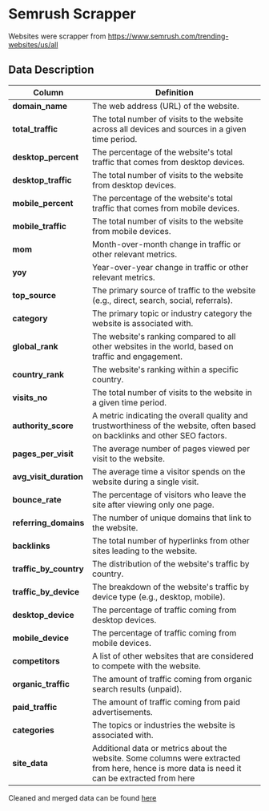 # Semrush Scrapper

Websites were scrapper from https://www.semrush.com/trending-websites/us/all
## Data Description
| **Column**              | **Definition**                                                                                                                                  |
|-------------------------|--------------------------------------------------------------------------------------------------------------------------------------------------|
| **domain_name**         | The web address (URL) of the website.                                                                                                            |
| **total_traffic**     | The total number of visits to the website across all devices and sources in a given time period.                                                |
| **desktop_percent**   | The percentage of the website's total traffic that comes from desktop devices.                                                                  |
| **desktop_traffic**   | The total number of visits to the website from desktop devices.                                                                                 |
| **mobile_percent**    | The percentage of the website's total traffic that comes from mobile devices.                                                                   |
| **mobile_traffic**    | The total number of visits to the website from mobile devices.                                                                                  |
| **mom**               | Month-over-month change in traffic or other relevant metrics.                                                                                   |
| **yoy**               | Year-over-year change in traffic or other relevant metrics.                                                                                     |
| **top_source**        | The primary source of traffic to the website (e.g., direct, search, social, referrals).                                                         |
| **category**          | The primary topic or industry category the website is associated with.                                                                          |
| **global_rank**         | The website's ranking compared to all other websites in the world, based on traffic and engagement.                                              |
| **country_rank**        | The website's ranking within a specific country.                                                                                                 |
| **visits_no**           | The total number of visits to the website in a given time period.                                                                                |
| **authority_score**     | A metric indicating the overall quality and trustworthiness of the website, often based on backlinks and other SEO factors.                      |
| **pages_per_visit**     | The average number of pages viewed per visit to the website.                                                                                     |
| **avg_visit_duration**  | The average time a visitor spends on the website during a single visit.                                                                          |
| **bounce_rate**         | The percentage of visitors who leave the site after viewing only one page.                                                                       |
| **referring_domains**   | The number of unique domains that link to the website.                                                                                           |
| **backlinks**           | The total number of hyperlinks from other sites leading to the website.                                                                          |
| **traffic_by_country**  | The distribution of the website's traffic by country.                                                                                            |
| **traffic_by_device**   | The breakdown of the website's traffic by device type (e.g., desktop, mobile).                                                                   |
| **desktop_device**      | The percentage of traffic coming from desktop devices.                                                                                           |
| **mobile_device**       | The percentage of traffic coming from mobile devices.                                                                                            |
| **competitors**         | A list of other websites that are considered to compete with the website.                                                                         |
| **organic_traffic**     | The amount of traffic coming from organic search results (unpaid).                                                                               |
| **paid_traffic**        | The amount of traffic coming from paid advertisements.                                                                                           |
| **categories**          | The topics or industries the website is associated with.                                                                                         |
| **site_data**           | Additional data or metrics about the website. Some columns were extracted from here, hence is more data is need it can be extracted from here |



Cleaned and merged data can be found [here](https://drive.google.com/file/d/1-3E7JxB-F8PjZHXFynTP2fAt6o0df_26/view?usp=sharing)



